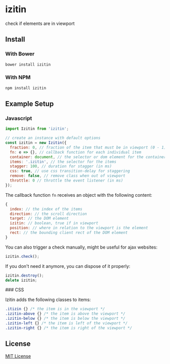izitin
======
check if elements are in viewport

Install
-------

### With Bower

```bash
bower install izitin
```

### With NPM

```bash
npm install izitin
```

Example Setup
-------------

### Javascript

```javascript
import Izitin from 'izitin';

// create an instance with default options
const izitin = new Izitin({
  fraction: 0, // fraction of the item that must be in viewport (0 - 1)
  fn: e => {}, // callback function for each individual item
  container: document, // the selector or dom element for the container
  items: '.izitin', // the selector for the items
  stagger: 100, // duration for stagger (in ms)
  css: true, // use css transition-delay for staggering
  remove: false, // remove class when out of viewport
  throttle: 0 // throttle the event listener (in ms)
});

```

The callback function `fn` receives an object with the following content:

```javascript
{
  index: // the index of the items
  direction: // the scroll direction
  target: // the DOM element
  izitin: // boolean, true if in viewport
  position: // where in relation to the viewport is the element
  rect: // the bounding client rect of the DOM element
}
```

You can also trigger a check manually, might be useful for ajax websites:

```javascript
izitin.check();
```

If you don't need it anymore, you can dispose of it properly:

```javascript
izitin.destroy();
delete izitin;
```

### CSS

Izitin adds the following classes to items:
```css
.itizin {} /* the item is in the viewport */
.izitin-above {} /* the item is above the viewport */
.izitin-below {} /* the item is below the viewport */
.izitin-left {} /* the item is left of the viewport */
.izitin-right {} /* the item is right of the viewport */
```

License
-------

[MIT License](LICENSE)
